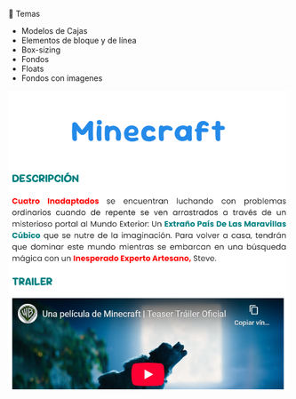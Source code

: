 🎯 Temas
- Modelos de Cajas
- Elementos de bloque y de línea
- Box-sizing
- Fondos
- Floats
- Fondos con imagenes


![Captura de pantalla](images/captura.png)